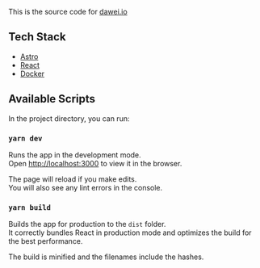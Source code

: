 This is the source code for [dawei.io](https://dawei.io)

## Tech Stack

- [Astro](https://astro.build/)
- [React](https://reactjs.org/)
- [Docker](https://www.docker.com/)

## Available Scripts

In the project directory, you can run:

### `yarn dev`

Runs the app in the development mode.<br>
Open [http://localhost:3000](http://localhost:3000) to view it in the browser.

The page will reload if you make edits.<br>
You will also see any lint errors in the console.

### `yarn build`

Builds the app for production to the `dist` folder.<br>
It correctly bundles React in production mode and optimizes the build for the best performance.

The build is minified and the filenames include the hashes.<br>
